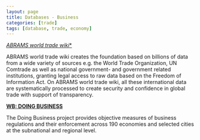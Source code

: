 ```yaml
---
layout: page
title: Databases - Business
categories: [trade]
tags: [database, trade, economy]
---
```


[*ABRAMS world trade wiki**](https://www.abrams.wiki/)

ABRAMS world trade wiki creates the foundation based on billions of data from a wide variety of sources e.g. the World Trade Organization, UN Comtrade as well as national government- and government related institutions, granting legal access to raw data based on the Freedom of Information Act. On ABRAMS world trade wiki, all these international data are systematically processed to create security and confidence in global trade with support of transparency.

[**WB: DOING BUSINESS**](http://www.doingbusiness.org/)

The Doing Business project provides objective measures of business regulations and their enforcement across 190 economies and selected cities at the subnational and regional level.
